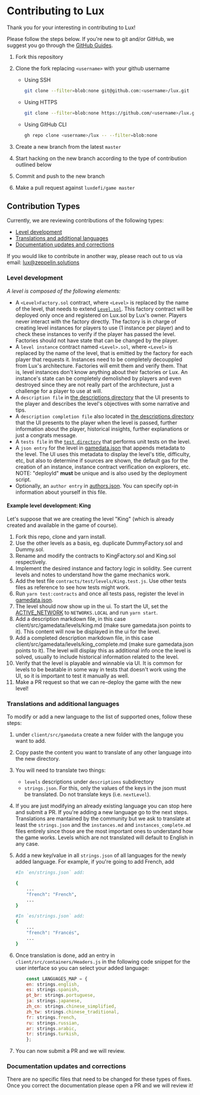 # Contributing to Lux

Thank you for your interesting in contributing to Lux!

Please follow the steps below. If you're new to git and/or GitHub, we suggest you go through the [GitHub Guides](https://guides.github.com/introduction/flow/).

1. Fork this repository
2. Clone the fork replacing `<username>` with your github username
   - Using SSH

        ```bash
        git clone --filter=blob:none git@github.com:<username>/lux.git
        ```

   - Using HTTPS

        ```bash
        git clone --filter=blob:none https://github.com/<username>/lux.git
        ```

   - Using GitHub CLI

        ```bash
        gh repo clone <username>/lux -- --filter=blob:none
        ```

3. Create a new branch from the latest `master`
4. Start hacking on the new branch according to the type of contribution outlined below
5. Commit and push to the new branch
6. Make a pull request against `luxdefi/game master`

## Contribution Types

Currently, we are reviewing contributions of the following types:

<!-- no toc -->
- [Level development](#level-development)
- [Translations and additional languages](#translations-and-additional-languages)
- [Documentation updates and corrections](#documentation-updates-and-corrections)

If you would like to contribute in another way, please reach out to us via email: [lux@zeppelin.solutions](mailto:lux@zeppelin.solutions)

### Level development

*A level is composed of the following elements:*

- A `<Level>Factory.sol` contract, where `<Level>` is replaced by the name of the level, that needs to extend [`Level.sol`](./contracts/contracts/levels/base/Level.sol). This factory contract will be deployed only once and registered on Lux.sol by Lux's owner. Players never interact with the factory directly. The factory is in charge of creating level instances for players to use (1 instance per player) and to check these instances to verify if the player has passed the level. Factories should not have state that can be changed by the player.
- A `level instance` contract named `<Level>.sol`, where `<Level>` is replaced by the name of the level, that is emitted by the factory for each player that requests it. Instances need to be completely decouppled from Lux's architecture. Factories will emit them and verify them. That is, level instances don't know anything about their factories or Lux. An instance's state can be completely demolished by players and even destroyed since they are not really part of the architecture, just a challenge for a player to use at will.
- A `description file` in [the descriptions directory](./client/src/gamedata/en/descriptions/levels) that the UI presents to the player and describes the level's objectives with some narrative and tips.
- A `description completion file` also located in [the descriptions directory](./client/src/gamedata/en/descriptions/levels) that the UI presents to the player when the level is passed, further information about the player, historical insights, further explanations or just a congrats message.
- A `tests file` in the [`test directory`](./contracts/test/levels/) that performs unit tests on the level.
- A `json entry` for the level in [gamedata.json](client/src/gamedata/gamedata.json) that appends metadata to the level. The UI uses this metadata to display the level's title, difficulty, etc, but also to determine if sources are shown, the default gas for the creation of an instance, instance contract verification on explorers, etc. NOTE: "deployId" **must** be unique and is also used by the deployment script.
- Optionally, an `author entry` in [authors.json](client/src/gamedata/authors.json). You can specify opt-in information about yourself in this file.

#### Example level development: King

Let's suppose that we are creating the level "King" (which is already created and available in the game of course).

1. Fork this repo, clone and yarn install.
2. Use the other levels as a basis, eg. duplicate DummyFactory.sol and Dummy.sol.
3. Rename and modify the contracts to KingFactory.sol and King.sol respectively.
4. Implement the desired instance and factory logic in solidity. See current levels and notes to understand how the game mechanics work.
5. Add the test file `contracts/test/levels/King.test.js`. Use other tests files as reference to see how tests might work.
6. Run `yarn test:contracts` and once all tests pass, register the level in [gamedata.json](client/src/gamedata/gamedata.json).
7. The level should now show up in the ui. To start the UI, set the [ACTIVE_NETWORK](client/src/constants.js) to `NETWORKS.LOCAL` and run `yarn start`.
8. Add a description markdown file, in this case client/src/gamedata/levels/king.md (make sure gamedata.json points to it). This content will now be displayed in the ui for the level.
9. Add a completed description markdown file, in this case client/src/gamedata/levels/king_complete.md (make sure gamedata.json points to it). The level will display this as additional info once the level is solved, usually to include historical information related to the level.
10. Verify that the level is playable and winnable via UI. It is common for levels to be beatable in some way in tests that doesn't work using the UI, so it is important to test it manually as well.
11. Make a PR request so that we can re-deploy the game with the new level!

### Translations and additional languages

To modify or add a new language to the list of supported ones, follow these steps:

1. under `client/src/gamedata` create a new folder with the languge you want to add.
2. Copy paste the content you want to translate of any other language into the new directory.
3. You will need to translate two things:

     - `levels` descriptions under `descriptions` subdirectory
     - `strings.json`. For this, only the values of the keys in the json must be translated. Do not translate keys (i.e. `nextLevel`).

4. If you are just modifying an already existing language you can stop here and submit a PR. If you're adding a new language go to the next steps. Translations are mantained by the community but we ask to translate at least the `strings.json` and the `instances.md` and `instances_complete.md` files entirely since those are the most important ones to understand how the game works. Levels which are not translated will default to English in any case.
5. Add a new key/value in all `strings.json` of all languages for the newly added language. For example, if you're going to add French, add

    ```bash
    #In `en/strings.json` add:

    {
        ...
        "french": "French",
        ...
    }

    #In `es/strings.json` add:
    {
        ...
        "french": "Francés",
        ...
    }
    ```

6. Once translation is done, add an entry in `client/src/containers/Headers.js` in the following code snippet for the user interface so you can select your added language:

    ```javascript
        const LANGUAGES_MAP = {
        en: strings.english,
        es: strings.spanish,
        pt_br: strings.portuguese,
        ja: strings.japanese,
        zh_cn: strings.chinese_simplified,
        zh_tw: strings.chinese_traditional,
        fr: strings.french,
        ru: strings.russian,
        ar: strings.arabic,
        tr: strings.turkish,
        };
    ```

7. You can now submit a PR and we will review.

### Documentation updates and corrections

There are no specific files that need to be changed for these types of fixes. Once you correct the documentation please open a PR and we will review it!
